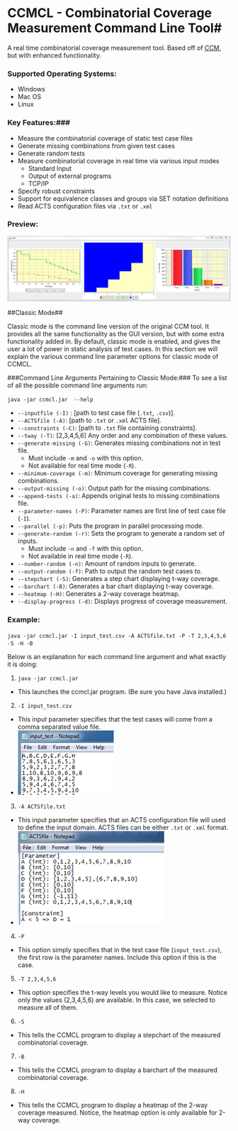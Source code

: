 # CCMCL - Combinatorial Coverage Measurement Command Line Tool#
A real time combinatorial coverage measurement tool. Based off of [CCM](http://csrc.nist.gov/groups/SNS/acts/download_tools.html#measure), but with enhanced functionality. 

### Supported Operating Systems: ###

- Windows
- Mac OS
- Linux

### Key Features:###

- Measure the combinatorial coverage of static test case files
- Generate missing combinations from given test cases
- Generate random tests
- Measure combinatorial coverage in real time via various input modes
  - Standard Input
  - Output of external programs
  - TCP/IP 
- Specify robust constraints
- Support for equivalence classes and groups via SET notation definitions
- Read ACTS configuration files via `.txt` or `.xml` 


### Preview: ###
![CCMCL Graphs](/../Images/ccmcl_graphs.png)

##Classic Mode##

Classic mode is the command line version of the original CCM tool. It provides all the same functionality as the GUI version, but with some extra functionality added in. By default, classic mode is enabled, and gives the user a lot of power in static analysis of test cases. In this section we will explain the various command line parameter options for classic mode of CCMCL. 

###Command Line Arguments Pertaining to Classic Mode:###
To see a list of all the possible command line arguments run:

`java -jar ccmcl.jar  --help`

- `--inputfile (-I)` : [path to test case file (`.txt`, `.csv`)].
- `--ACTSfile (-A)`: [path to `.txt` or `.xml` ACTS file].
- `--constraints (-C)`: [path to `.txt` file containing constraints].
- `--tway (-T)`: [2,3,4,5,6] Any order and any combination of these values.
- `--generate-missing (-G)`: Generates missing combinations not in test file.
  - Must include `-m` and `-o` with this option.
  - Not available for real time mode (`-R`).
- `--minimum-coverage (-m)`: Minimum coverage for generating missing combinations.
- `--output-missing (-o)`: Output path for the missing combinations.
- `--append-tests (-a)`: Appends original tests to missing combinations file.
- `--parameter-names (-P)`: Parameter names are first line of test case file (`-I`).
- `--parallel (-p)`: Puts the program in parallel processing mode.
- `--generate-random (-r)`: Sets the program to generate a random set of inputs.
  - Must include `-n` and `-f` with this option. 
  - Not available in real time mode (`-R`).
- `--number-random (-n)`: Amount of random inputs to generate.
- `--output-random (-f)`: Path to output the random test cases to.
- `--stepchart (-S)`: Generates a step chart displaying t-way coverage.
- `--barchart (-B)`: Generates a bar chart displaying t-way coverage.
- `--heatmap (-H)`: Generates a 2-way coverage heatmap.
- `--display-progress (-d)`: Displays progress of coverage measurement.


### Example: ###
`java -jar ccmcl.jar -I input_test.csv -A ACTSfile.txt -P -T 2,3,4,5,6 -S -H -B`

Below is an explanation for each command line argument and what exactly it is doing:

1. `java -jar ccmcl.jar`
 - This launches the ccmcl.jar program. (Be sure you have Java installed.)
2. `-I input_test.csv`
 - This input parameter specifies that the test cases will come from a comma separated value file.
 - ![input_test.csv image](/../Images/input_test.csv.png)
3. `-A ACTSfile.txt`
 - This input parameter specifies that an ACTS configuration file will used to define the input domain. ACTS files can be either `.txt` or `.xml` format.
 - ![ACTSfile image](/../Images/ACTSfile.txt.png)
4. `-P`
 - This option simply specifies that in the test case file (`input_test.csv`), the first row is the parameter names. Include this option if this is the case. 
5. `-T 2,3,4,5,6`
 - This option specifies the t-way levels you would like to measure. Notice only the values (2,3,4,5,6) are available. In this case, we selected to measure all of them.
6. `-S`
 - This tells the CCMCL program to display a stepchart of the measured combinatorial coverage.
7. `-B`
 - This tells the CCMCL program to display a barchart of the measured combinatorial coverage.
8. `-H`
 - This tells the CCMCL program to display a heatmap of the 2-way coverage measured. Notice, the heatmap option is only available for 2-way coverage.